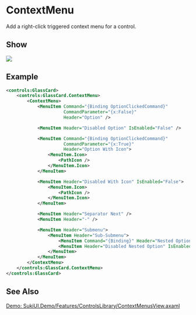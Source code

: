 # ContextMenu

Add a right-click triggered context menu for a control.

## Show

<img src="/controls/inputs/contextmenus.gif"/>

## Example

```xml
<controls:GlassCard>
    <controls:GlassCard.ContextMenu>
        <ContextMenu>
            <MenuItem Command="{Binding OptionClickedCommand}"
                      CommandParameter="{x:False}"
                      Header="Option" />

            <MenuItem Header="Disabled Option" IsEnabled="False" />

            <MenuItem Command="{Binding OptionClickedCommand}"
                      CommandParameter="{x:True}"
                      Header="Option With Icon">
                <MenuItem.Icon>
                    <PathIcon />
                </MenuItem.Icon>
            </MenuItem>

            <MenuItem Header="Disabled With Icon" IsEnabled="False">
                <MenuItem.Icon>
                    <PathIcon />
                </MenuItem.Icon>
            </MenuItem>

            <MenuItem Header="Separator Next" />
            <MenuItem Header="-" />

            <MenuItem Header="Submenu">
                <MenuItem Header="Sub-Submenu">
                    <MenuItem Command="{Binding}" Header="Nested Option" />
                    <MenuItem Header="Disabled Nested Option" IsEnabled="False" />
                </MenuItem>
            </MenuItem>
        </ContextMenu>
    </controls:GlassCard.ContextMenu>
</controls:GlassCard>
```

## See Also

[Demo: SukiUI.Demo/Features/ControlsLibrary/ContextMenusView.axaml](https://github.com/kikipoulet/SukiUI/blob/main/SukiUI.Demo/Features/ControlsLibrary/ContextMenusView.axaml)